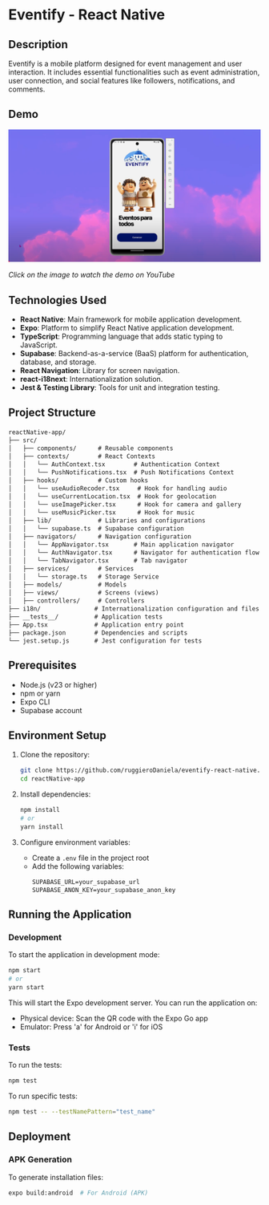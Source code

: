 # Eventify - React Native

## Description

Eventify is a mobile platform designed for event management and user interaction. It includes essential functionalities such as event administration, user connection, and social features like followers, notifications, and comments.

## Demo

[![Eventify Demo](/eventifyThumbnail.png)](https://youtu.be/ly95HEZUPlY)

*Click on the image to watch the demo on YouTube*

## Technologies Used

- **React Native**: Main framework for mobile application development.
- **Expo**: Platform to simplify React Native application development.
- **TypeScript**: Programming language that adds static typing to JavaScript.
- **Supabase**: Backend-as-a-service (BaaS) platform for authentication, database, and storage.
- **React Navigation**: Library for screen navigation.
- **react-i18next**: Internationalization solution.
- **Jest & Testing Library**: Tools for unit and integration testing.

## Project Structure

```
reactNative-app/
├── src/
│   ├── components/      # Reusable components
│   ├── contexts/        # React Contexts
│   │   └── AuthContext.tsx        # Authentication Context
│   │   └── PushNotifications.tsx  # Push Notifications Context
│   ├── hooks/           # Custom hooks
│   │   └── useAudioRecoder.tsx     # Hook for handling audio
│   │   └── useCurrentLocation.tsx  # Hook for geolocation
│   │   └── useImagePicker.tsx      # Hook for camera and gallery
│   │   └── useMusicPicker.tsx      # Hook for music
│   ├── lib/             # Libraries and configurations
│   │   └── supabase.ts  # Supabase configuration
│   ├── navigators/      # Navigation configuration
│   │   └── AppNavigator.tsx       # Main application navigator
│   │   └── AuthNavigator.tsx      # Navigator for authentication flow
│   │   └── TabNavigator.tsx       # Tab navigator
│   ├── services/        # Services
│   │   └── storage.ts   # Storage Service
│   ├── models/          # Models
│   ├── views/           # Screens (views)
│   ├── controllers/     # Controllers
├── i18n/               # Internationalization configuration and files
├── __tests__/          # Application tests
├── App.tsx             # Application entry point
├── package.json        # Dependencies and scripts
└── jest.setup.js       # Jest configuration for tests
```

## Prerequisites

- Node.js (v23 or higher)
- npm or yarn
- Expo CLI
- Supabase account

## Environment Setup

1. Clone the repository:
   ```bash
   git clone https://github.com/ruggieroDaniela/eventify-react-native.git
   cd reactNative-app
   ```

2. Install dependencies:
   ```bash
   npm install
   # or
   yarn install
   ```

3. Configure environment variables:
   - Create a `.env` file in the project root
   - Add the following variables:
     ```
     SUPABASE_URL=your_supabase_url
     SUPABASE_ANON_KEY=your_supabase_anon_key
     
     ```

## Running the Application

### Development

To start the application in development mode:

```bash
npm start
# or
yarn start
```

This will start the Expo development server. You can run the application on:
- Physical device: Scan the QR code with the Expo Go app
- Emulator: Press 'a' for Android or 'i' for iOS

### Tests

To run the tests:

```bash
npm test
```

To run specific tests:

```bash
npm test -- --testNamePattern="test_name"
```

## Deployment

### APK Generation

To generate installation files:

```bash
expo build:android  # For Android (APK)
```

